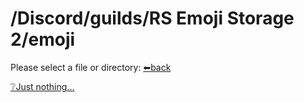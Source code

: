 # /Discord/guilds/RS Emoji Storage 2/emoji
Please select a file or directory:
[⬅back](https://reper2.github.io/downloadble-files/archive/secret/v1.0.0/md/Discord/guilds/guilds)

[❔Just nothing...]()
